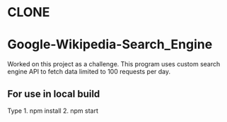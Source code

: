 # CLONE

# Google-Wikipedia-Search_Engine 

Worked on this project as a challenge. This program uses custom search engine API to fetch data limited to 100 requests per day. 




## For use in local build 
  Type
    1. npm install
    2. npm start

